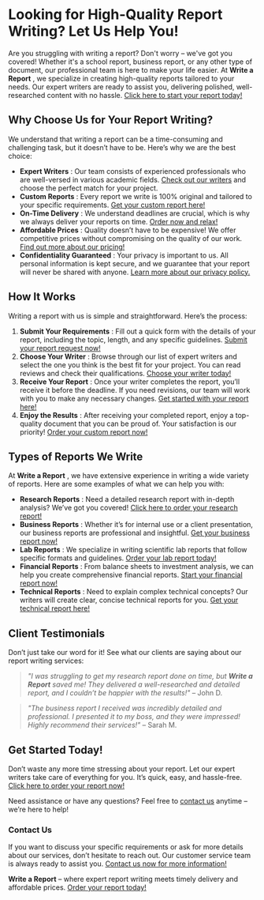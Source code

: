 # Looking for High-Quality Report Writing? Let Us Help You!

Are you struggling with writing a report? Don't worry – we've got you covered! Whether it's a school report, business report, or any other type of document, our professional team is here to make your life easier. At **Write a Report** , we specialize in creating high-quality reports tailored to your needs. Our expert writers are ready to assist you, delivering polished, well-researched content with no hassle. [Click here to start your report today!](https://tinyurl.com/topessay?keyword=write+a+report)

## Why Choose Us for Your Report Writing?

We understand that writing a report can be a time-consuming and challenging task, but it doesn’t have to be. Here’s why we are the best choice:

- **Expert Writers** : Our team consists of experienced professionals who are well-versed in various academic fields. [Check out our writers](https://tinyurl.com/topessay?keyword=write+a+report) and choose the perfect match for your project.
- **Custom Reports** : Every report we write is 100% original and tailored to your specific requirements. [Get your custom report here!](https://tinyurl.com/topessay?keyword=write+a+report)
- **On-Time Delivery** : We understand deadlines are crucial, which is why we always deliver your reports on time. [Order now and relax!](https://tinyurl.com/topessay?keyword=write+a+report)
- **Affordable Prices** : Quality doesn’t have to be expensive! We offer competitive prices without compromising on the quality of our work. [Find out more about our pricing!](https://tinyurl.com/topessay?keyword=write+a+report)
- **Confidentiality Guaranteed** : Your privacy is important to us. All personal information is kept secure, and we guarantee that your report will never be shared with anyone. [Learn more about our privacy policy.](https://tinyurl.com/topessay?keyword=write+a+report)

## How It Works

Writing a report with us is simple and straightforward. Here’s the process:

1. **Submit Your Requirements** : Fill out a quick form with the details of your report, including the topic, length, and any specific guidelines. [Submit your report request now!](https://tinyurl.com/topessay?keyword=write+a+report)
2. **Choose Your Writer** : Browse through our list of expert writers and select the one you think is the best fit for your project. You can read reviews and check their qualifications. [Choose your writer today!](https://tinyurl.com/topessay?keyword=write+a+report)
3. **Receive Your Report** : Once your writer completes the report, you’ll receive it before the deadline. If you need revisions, our team will work with you to make any necessary changes. [Get started with your report here!](https://tinyurl.com/topessay?keyword=write+a+report)
4. **Enjoy the Results** : After receiving your completed report, enjoy a top-quality document that you can be proud of. Your satisfaction is our priority! [Order your custom report now!](https://tinyurl.com/topessay?keyword=write+a+report)

## Types of Reports We Write

At **Write a Report** , we have extensive experience in writing a wide variety of reports. Here are some examples of what we can help you with:

- **Research Reports** : Need a detailed research report with in-depth analysis? We’ve got you covered! [Click here to order your research report!](https://tinyurl.com/topessay?keyword=write+a+report)
- **Business Reports** : Whether it’s for internal use or a client presentation, our business reports are professional and insightful. [Get your business report now!](https://tinyurl.com/topessay?keyword=write+a+report)
- **Lab Reports** : We specialize in writing scientific lab reports that follow specific formats and guidelines. [Order your lab report today!](https://tinyurl.com/topessay?keyword=write+a+report)
- **Financial Reports** : From balance sheets to investment analysis, we can help you create comprehensive financial reports. [Start your financial report now!](https://tinyurl.com/topessay?keyword=write+a+report)
- **Technical Reports** : Need to explain complex technical concepts? Our writers will create clear, concise technical reports for you. [Get your technical report here!](https://tinyurl.com/topessay?keyword=write+a+report)

## Client Testimonials

Don’t just take our word for it! See what our clients are saying about our report writing services:

> _"I was struggling to get my research report done on time, but **Write a Report** saved me! They delivered a well-researched and detailed report, and I couldn’t be happier with the results!"_ – John D.

> _"The business report I received was incredibly detailed and professional. I presented it to my boss, and they were impressed! Highly recommend their services!"_ – Sarah M.

## Get Started Today!

Don’t waste any more time stressing about your report. Let our expert writers take care of everything for you. It’s quick, easy, and hassle-free. [Click here to order your report now!](https://tinyurl.com/topessay?keyword=write+a+report)

Need assistance or have any questions? Feel free to [contact us](https://tinyurl.com/topessay?keyword=write+a+report) anytime – we’re here to help!

### Contact Us

If you want to discuss your specific requirements or ask for more details about our services, don’t hesitate to reach out. Our customer service team is always ready to assist you. [Contact us now for more information!](https://tinyurl.com/topessay?keyword=write+a+report)

**Write a Report** – where expert report writing meets timely delivery and affordable prices. [Order your report today!](https://tinyurl.com/topessay?keyword=write+a+report)
